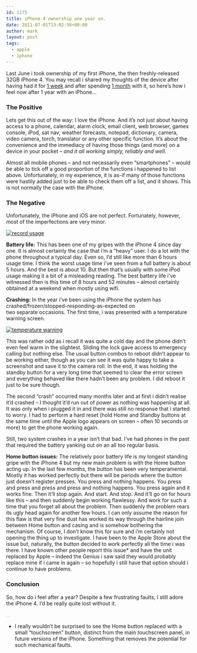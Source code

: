 ```yaml
---
id: 1175
title: iPhone 4 ownership one year on.
date: 2011-07-01T13:02:58+00:00
author: mark
layout: post
tags:
  - apple
  - iphone
---
```

Last June i took ownership of my first iPhone, the then freshly-released 32GB iPhone 4. You may recall i shared my thoughts of the device after having had it for [1 week](http://www.sallonoroff.co.uk/blog/2010/07/my-first-iphone/) and after spending [1 month](http://www.sallonoroff.co.uk/blog/2010/08/iphone-4-ownership-one-month-on/) with it, so here&#8217;s how i feel now after 1 year with an iPhone&#8230;

### The Positive

Lets get this out of the way: I love the iPhone. And it&#8217;s not just about having access to a phone, calendar, alarm clock, email client, web browser, games console, iPod, sat nav, weather forecasts, notepad, dictionary, camera, video camera, torch, translator or any other specific function. It&#8217;s about the convenience and the immediacy of having those things (and more) on a device in your pocket &#8211; _and it all working simply, reliably and well_.

Almost all mobile phones &#8211; and not necessarily even &#8220;smartphones&#8221; &#8211; would be able to tick off a good proportion of the functions i happened to list above. Unfortunately, in my experience, it is as-if many of those functions were hastily added just to be able to check them off a list, and it shows. This is not normally the case with the iPhone.

### The Negative

Unfortunately, the iPhone and iOS are not perfect. Fortunately, however, most of the imperfections are very minor.

[<img class="size-medium wp-image-1291 alignright" title="battery usage record" src="/images/fromwp/2011/06/batteryusagerec-200x300.png" alt="record usage" width="144" height="216" srcset="/images/fromwp/2011/06/batteryusagerec-200x300.png 200w, /images/fromwp/2011/06/batteryusagerec.png 640w" sizes="(max-width: 144px) 100vw, 144px" />](/images/fromwp/2011/06/batteryusagerec.png)

**Battery life:** This has been one of my gripes with the iPhone 4 since day one. It is almost certainly the case that i&#8217;m a &#8220;heavy&#8221; user. I do a lot with the phone throughout a typical day. Even so, I&#8217;d still like more than 6 hours usage time. I think the worst usage time i&#8217;ve seen from a full battery is about 5 hours. And the best is about 10. But then that&#8217;s usually with some iPod usage making it a bit of a misleading reading. The best battery life i&#8217;ve witnessed then is this time of 8 hours and 52 minutes &#8211; almost certainly obtained at a weekend when mostly using wifi.

**Crashing:** In the year i&#8217;ve been using the iPhone the system has crashed/frozen/stopped-responding-as-expected on two separate occasions. The first time, i was presented with a temperature warning screen.

[<img class="size-medium wp-image-1292 alignleft" title="temperature warning" src="/images/fromwp/2011/06/tempwarning-200x300.png" alt="temperature warning" width="144" height="216" srcset="/images/fromwp/2011/06/tempwarning-200x300.png 200w, /images/fromwp/2011/06/tempwarning.png 640w" sizes="(max-width: 144px) 100vw, 144px" />](/images/fromwp/2011/06/tempwarning.png)

This was rather odd as i recall it was quite a cold day and the phone didn&#8217;t even feel warm in the slightest. Sliding the lock gave access to emergency calling but nothing else. The usual button combos to reboot didn&#8217;t appear to be working either, though as you can see it was quite happy to take a screenshot and save it to the camera roll. In the end, it was holding the standby button for a very long time that seemed to clear the error screen and everything behaved like there hadn&#8217;t been any problem. I did reboot it just to be sure though.

The second &#8220;crash&#8221; occurred many months later and at first i didn&#8217;t realise it&#8217;d crashed &#8211; I thought it&#8217;d run out of power as nothing was happening at all. It was only when i plugged it in and there was still no response that i started to worry. I had to perform a hard reset (hold Home and Standby buttons at the same time until the Apple logo appears on screen &#8211; often 10 seconds or more) to get the phone working again.

Still, two system crashes in a year isn&#8217;t that bad. I&#8217;ve had phones in the past that required the battery yanking out on an all too regular basis.

**Home button issues:** The relatively poor battery life is my longest standing gripe with the iPhone 4 but my new main problem is with the Home button acting up. In the last few months, the button has been very temperamental. Mostly it has worked perfectly but there will be periods where the button just doesn&#8217;t register presses. You press and nothing happens. You press and press and press and press and nothing happens. You press again and it works fine. Then it&#8217;ll stop again. And start. And stop. And it&#8217;ll go on for hours like this &#8211; and then suddenly begin working flawlessy. And work for such a time that you forget all about the problem. Then suddenly the problem rears its ugly head again for another few hours. I can only assume the reason for this flaw is that very fine dust has worked its way through the hairline join between Home button and casing and is somehow bothering the mechanism. Of course, I don&#8217;t know this for sure and i&#8217;m certainly not opening the thing up to investigate. I have been to the Apple Store about the issue but, naturally, the button decided to work perfectly all the time i was there. I have known other people report this issue* and have the unit replaced by Apple &#8211; indeed the Genius i saw said they would probably replace mine if i came in again &#8211; so hopefully i still have that option should i continue to have problems.

### Conclusion

So, how do i feel after a year? Despite a few frustrating faults, I still adore the iPhone 4. I&#8217;d be really quite lost without it.

<span style="color: #c0c0c0;">&#8230;</span>

* I really wouldn&#8217;t be surprised to see the Home button replaced with a small &#8220;touchscreen&#8221; button, distinct from the main touchscreen panel, in future versions of the iPhone. Something that removes the potential for such mechanical faults.